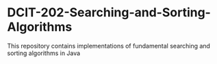 # DCIT-202-Searching-and-Sorting-Algorithms
This repository contains implementations of fundamental searching and sorting algorithms in Java
